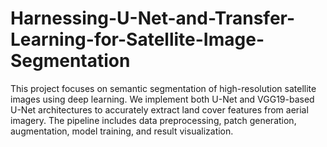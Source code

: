 # Harnessing-U-Net-and-Transfer-Learning-for-Satellite-Image-Segmentation
This project focuses on semantic segmentation of high-resolution satellite images using deep learning. We implement both U-Net and VGG19-based U-Net architectures to accurately extract land cover features from aerial imagery. The pipeline includes data preprocessing, patch generation, augmentation, model training, and result visualization.  
